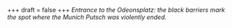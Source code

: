 
+++
draft = false
+++
_Entrance to the Odeonsplatz: the black barriers mark the spot where the Munich Putsch was violently ended._
